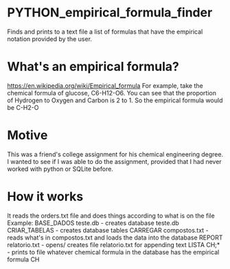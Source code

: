 # PYTHON_empirical_formula_finder
Finds and prints to a text file a list of formulas that have the empirical notation provided by the user.

# What's an empirical formula?
https://en.wikipedia.org/wiki/Empirical_formula
For example, take the chemical formula of glucose, C6-H12-O6. You can see that the proportion of Hydrogen to Oxygen and Carbon is 2 to 1. So the empirical formula would be C-H2-O

# Motive
This was a friend's college assignment for his chemical engineering degree. I wanted to see if I was able to do the assignment, provided that I had never worked with python or SQLite before.

# How it works

It reads the orders.txt file and does things according to what is on the file
Example:
BASE_DADOS teste.db - creates database teste.db
CRIAR_TABELAS - creates database tables
CARREGAR compostos.txt - reads what's in compostos.txt and loads the data into the database
REPORT relatorio.txt - opens/ creates file relatorio.txt for appending text
LISTA CH;* - prints to file whatever chemical formula in the database has the empirical formula CH
